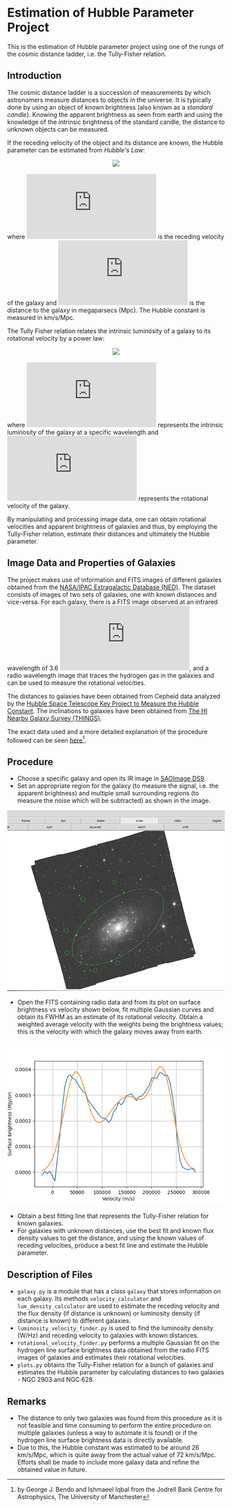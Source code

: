 # Estimation of Hubble Parameter Project  

This is the estimation of Hubble parameter project using one of the rungs of the cosmic distance ladder, i.e. the Tully-Fisher relation. 

## Introduction

The cosmic distance ladder is a succession of measurements by which astronomers measure distances to objects in the universe. It is typically done by using an object of known brightness (also known as a *standard candle*). Knowing the apparent brightness as seen from earth and using the knowledge of the intrinsic brightness of the standard candle, the distance to unknown objects can be measured. 

If the receding velocity of the object and its distance are known, the Hubble parameter can be estimated from *Hubble's Law*:

<p align="center">
  <img src="https://latex.codecogs.com/gif.latex?v%20%3D%20H_0d" />
</p>

where ![](https://latex.codecogs.com/gif.latex?v) is the receding velocity of the galaxy and ![](https://latex.codecogs.com/gif.latex?d) is the distance to the galaxy in megaparsecs (Mpc). The Hubble constant is measured in km/s/Mpc.

The Tully Fisher relation relates the intrinsic luminosity of a galaxy to its rotational velocity by a power law:

<p align="center">
  <img src="https://latex.codecogs.com/gif.latex?L_%5Cnu%20%3D%20Av_%7Brot%7D%5E%5Cbeta" />
</p>

where ![](https://latex.codecogs.com/gif.latex?L_%5Cnu) represents the intrinsic luminosity of the galaxy at a specific wavelength and ![](https://latex.codecogs.com/gif.latex?v_%7Brot%7D) represents the rotational velocity of the galaxy. 

By manipulating and processing image data, one can obtain rotational velocities and apparent brightness of galaxies and thus, by employing the Tully-Fisher relation, estimate their distances and ultimately the Hubble parameter.


## Image Data and Properties of Galaxies

The project makes use of information and FITS images of different galaxies obtained from the [NASA/IPAC Extragalactic Database (NED)](https://ned.ipac.caltech.edu/byname). The dataset consists of images of two sets of galaxies, one with known distances and vice-versa. For each galaxy, there is a FITS image observed at an infrared wavelength of 3.6 ![](https://latex.codecogs.com/gif.latex?%5Cmu%20m), and a radio wavelength image that traces the hydrogen gas in the galaxies and can be used to measure the rotational velocities. 

The distances to galaxies have been obtained from Cepheid data analyzed by the [Hubble Space Telescope Key Project to Measure the Hubble Constant](https://www.stsci.edu/stsci/meetings/shst2/freedmanw.html). The inclinations to galaxies have been obtained from [The HI Nearby Galaxy Survey (THINGS)](https://www2.mpia-hd.mpg.de/THINGS/Overview.html).

The exact data used and a more detailed explanation of the procedure followed can be seen [here](https://github.com/recaptcha-19/Estimation-of-Hubble-Parameter/blob/master/experiment_tullyfisher_university.pdf)[^1].

## Procedure
* Choose a specific galaxy and open its IR image in [SAOImage DS9](https://sites.google.com/cfa.harvard.edu/saoimageds9).
* Set an appropriate region for the galaxy (to measure the signal, i.e. the apparent brightness) and multiple small surrounding regions (to measure the noise which will be subtracted) as shown in the image. 

<p align="center">
  <img src="https://github.com/recaptcha-19/Estimation-of-Hubble-Parameter/blob/master/galaxy_regions.png" />
</p>

* Open the FITS containing radio data and from its plot on surface brightness vs velocity shown below, fit multiple Gaussian curves and obtain its FWHM as an estimate of its rotational velocity. Obtain a weighted average velocity with the weights being the brightness values; this is the velocity with which the galaxy moves away from earth.

<p align="center">
  <img src="https://github.com/recaptcha-19/Estimation-of-Hubble-Parameter/blob/master/Multiple_gaussian_fit.png" />
</p>

* Obtain a best fitting line that represents the Tully-Fisher relation for known galaxies. 
* For galaxies with unknown distances, use the best fit and known flux density values to get the distance, and using the known values of receding velocities, produce a best fit line and estimate the Hubble parameter.

## Description of Files

* `galaxy.py` is a module that has a class `galaxy` that stores information on each galaxy. Its methods `velocity_calculator` and `lum_density_calculator` are used to estimate the receding velocity and the flux density (if distance is unknown) or luminosity density (if distance is known) to different galaxies. 
* `luminosity_velocity_finder.py` is used to find the luminosity density (W/Hz) and receding velocity to galaxies with known distances.
* `rotational_velocity_finder.py` performs a multiple Gaussian fit on the hydrogen line surface brightness data obtained from the radio FITS images of galaxies and estimates their rotational velocities.
* `plots.py` obtains the Tully-Fisher relation for a bunch of galaxies and estimates the Hubble parameter by calculating distances to two galaxies - NGC 2903 and NGC 628. 

## Remarks

* The distance to only two galaxies was found from this procedure as it is not feasible and time consuming to perform the entire procedure on multiple galaxies (unless a way to automate it is found) or if the hydrogen line surface brightness data is directly available. 
* Due to this, the Hubble constant was estimated to be around 26 km/s/Mpc, which is quite away from the actual value of 72 km/s/Mpc. Efforts shall be made to include more galaxy data and refine the obtained value in future. 



[^1]: by George J. Bendo and Ishmaeel Iqbal from the Jodrell Bank Centre for Astrophysics, The University of Manchester
